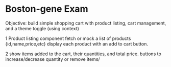 # Boston-gene Exam

Objective: build simple shopping cart with product listing, cart management,
and a theme toggle (using context)

1 Product listing component fetch or mock a list of products {id,name,price,etc}
display each product with an add to cart button.

2 show items added to the cart, their quantities, and total price.
buttons to increase/decrease quantity or remove items/
